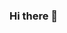 ### Hi there 👋

<!--
💻 I am a self taught Software Developer and currently learning A.I.
📚 I am doing Bachelors in Computer Application from M.E.S College of Goa at India.
📝 I have a strong interest in Artificial Intelligence.
🔭 Working on .NET.
🌱 Learning about Computer Vision and Machine Learning stuff.
🌟 Main languages: Python, Java.
🚩 Interested in Software development.
🎵 Love metal, lofi, jazz and bass music.
-->
